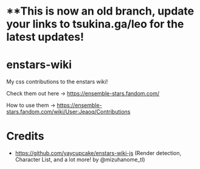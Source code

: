 # **This is now an old branch, update your links to tsukina.ga/leo for the latest updates!

# enstars-wiki
My css contributions to the enstars wiki! 

Check them out here -> https://ensemble-stars.fandom.com/

How to use them -> https://ensemble-stars.fandom.com/wiki/User:Jeaoq/Contributions

# Credits
- https://github.com/yaycupcake/enstars-wiki-js (Render detection, Character List, and a lot more! by @mizuhanome_tl)


